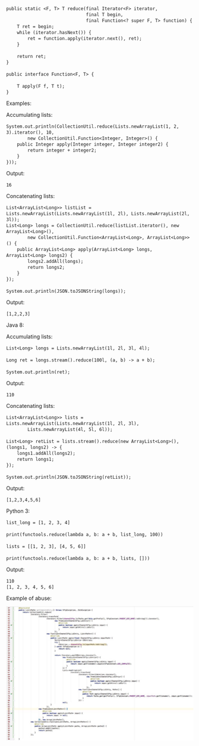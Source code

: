    public static <F, T> T reduce(final Iterator<F> iterator,
                                  final T begin,
                                  final Function<? super F, T> function) {
        T ret = begin;
        while (iterator.hasNext()) {
            ret = function.apply(iterator.next(), ret);
        }

        return ret;
    }

    public interface Function<F, T> {

        T apply(F f, T t);
    }


Examples:

Accumulating lists:

    System.out.println(CollectionUtil.reduce(Lists.newArrayList(1, 2, 3).iterator(), 10,
            new CollectionUtil.Function<Integer, Integer>() {
        public Integer apply(Integer integer, Integer integer2) {
            return integer + integer2;
        }
    }));

Output:

    16

Concatenating lists:

    List<ArrayList<Long>> listList = Lists.newArrayList(Lists.newArrayList(1l, 2l), Lists.newArrayList(2l, 3l));
    List<Long> longs = CollectionUtil.reduce(listList.iterator(), new ArrayList<Long>(),
            new CollectionUtil.Function<ArrayList<Long>, ArrayList<Long>>() {
        public ArrayList<Long> apply(ArrayList<Long> longs, ArrayList<Long> longs2) {
            longs2.addAll(longs);
            return longs2;
        }
    });

    System.out.println(JSON.toJSONString(longs));

Output:

    [1,2,2,3]

Java 8:

Accumulating lists:

    List<Long> longs = Lists.newArrayList(1l, 2l, 3l, 4l);

    Long ret = longs.stream().reduce(100l, (a, b) -> a + b);

    System.out.println(ret);

Output:

    110

Concatenating lists:

    List<ArrayList<Long>> lists = Lists.newArrayList(Lists.newArrayList(1l, 2l, 3l),
            Lists.newArrayList(4l, 5l, 6l));

    List<Long> retList = lists.stream().reduce(new ArrayList<Long>(), (longs1, longs2) -> {
        longs1.addAll(longs2);
        return longs1;
    });

    System.out.println(JSON.toJSONString(retList));

Output:

    [1,2,3,4,5,6]
    
Python 3:

    list_long = [1, 2, 3, 4]
    
    print(functools.reduce(lambda a, b: a + b, list_long, 100))
    
    lists = [[1, 2, 3], [4, 5, 6]]
    
    print(functools.reduce(lambda a, b: a + b, lists, []))
    
Output:

    110
    [1, 2, 3, 4, 5, 6]


Example of abuse:

![](../media/pic/1.pic.jpg)
